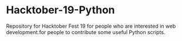 # Hacktober-19-Python
Repository for Hacktober Fest 19 for people who are interested in web development.for people to contribute some useful Python scripts.
